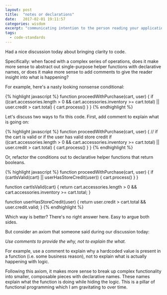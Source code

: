 ```yaml
---
layout: post
title:  "notes or declarations"
date:   2017-02-01 19:11:57
categories: wisdom
excerpt: "communicating intention to the person reading your application code"
tags:
  - code-standards
---
```


Had a nice discussion today about bringing clarity to code.

Specifically: when faced with a complex series of operations, does it make more sense to abstract out single-purpose helper functions with declarative names, or does it make more sense to add comments to give the reader insight into what is happening?

For example, here's a nasty looking nonsense conditional:

{% highlight javascript %}
function proceedWithPurchase(cart, user) {
  if ((cart.accessories.length > 0 && cart.accessories.inventory >= cart.total) || user.credit > cart.total)  {
    cart.process()
  }
}
{% endhighlight %}

Let's discuss two ways to fix this code.  First, add comment to explain what is going on:

{% highlight javascript %}
function proceedWithPurchase(cart, user) {
  // if the cart is valid or if the user has valid store credit
  if ((cart.accessories.length > 0 && cart.accessories.inventory >= cart.total) || user.credit > cart.total)  {
    cart.process()
  }
}
{% endhighlight %}

Or, refactor the conditions out to declarative helper functions that return booleans.

{% highlight javascript %}
function proceedWithPurchase(cart, user) {
  if (cartIsValid(cart) || userHasStoreCredit(user))  {
    cart.process()
  }
}

function cartIsValid(cart) {
  return cart.accessories.length > 0 && cart.accessories.inventory >= cart.total;
}

function userHasStoreCredit(user) {
  return user.credit > cart.total && user.credit.valid;
}
{% endhighlight %}

Which way is better?  There's no right answer here.  Easy to argue both sides.

But consider an axiom that someone said during our discussion today:

*Use comments to provide the why, not to explain the what.*

For example, use a comment to explain why a hardcoded value is present in a function (i.e. some business reason), not to explain what is actually happening with logic.

Following this axiom, it makes more sense to break up complex functionality into smaller, composable pieces with declarative names.  These names explain what the function is doing while hiding the logic.  This is a pillar of functional programming which I am gravitating to over time.
